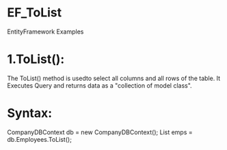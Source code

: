 # EF_ToList
EntityFramework Examples

# 1.ToList():
The ToList() method is usedto select all columns and all rows of the table. It Executes Query and returns data as a "collection of model class".
# Syntax:

CompanyDBContext db = new CompanyDBContext();
List<Employee> emps = db.Employees.ToList();
